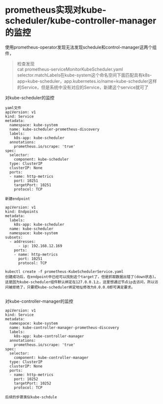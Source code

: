 
# prometheus实现对kube-scheduler/kube-controller-manager的监控

使用prometheus-operator发现无法发现schedule和control-manager这两个组件，

> 检查发现  
 cat prometheus-serviceMonitorKubeScheduler.yaml   
selector.matchLabels在kube-system这个命名空间下面匹配具有k8s-app=kube-scheduler，app.kubernetes.io/name=kube-scheduler这样的Service，但是系统中没有对应的Service，新建这个service就可了




对kube-scheduler的监控
```
yaml文件
apiVersion: v1
kind: Service
metadata:
  namespace: kube-system
  name: kube-scheduler-prometheus-discovery
  labels:
    k8s-app: kube-scheduler
  annotations:
    prometheus.io/scrape: 'true'
spec:
  selector:
    component: kube-scheduler
  type: ClusterIP
  clusterIP: None
  ports:
  - name: http-metrics
    port: 10251
    targetPort: 10251
    protocol: TCP

新建endpoint

apiVersion: v1
kind: Endpoints
metadata:
  labels:
    k8s-app: kube-scheduler
  name: kube-scheduler
  namespace: kube-system
subsets:
  - addresses:
      - ip: 192.168.12.169
    ports:
    - name: http-metrics
      port: 10251
      protocol: TCP

kubectl create -f prometheus-KubeSchedulerService.yaml
创建成功后，在endpoint中已经可以找到这个target了，但是抓取数据出错了(down状态)。
这是因为kube-scheduler组件默认绑定在127.0.0.1上，这里想通过节点ip去访问，所以访问被拒绝了，只要把kube-scheduler绑定地址修改为0.0.0.0即可满足要求。


```
对kube-controller-manager的监控

```
apiVersion: v1
kind: Service
metadata:
  namespace: kube-system
  name: kube-controller-manager-prometheus-discovery
  labels:
    k8s-app: kube-controller-manager
  annotations:
    prometheus.io/scrape: 'true'
spec:
  selector:
    component: kube-controller-manager
  type: ClusterIP
  clusterIP: None
  ports:
  - name: http-metrics
    port: 10252
    targetPort: 10252
    protocol: TCP

后续的步骤类似kube-schdule
```





